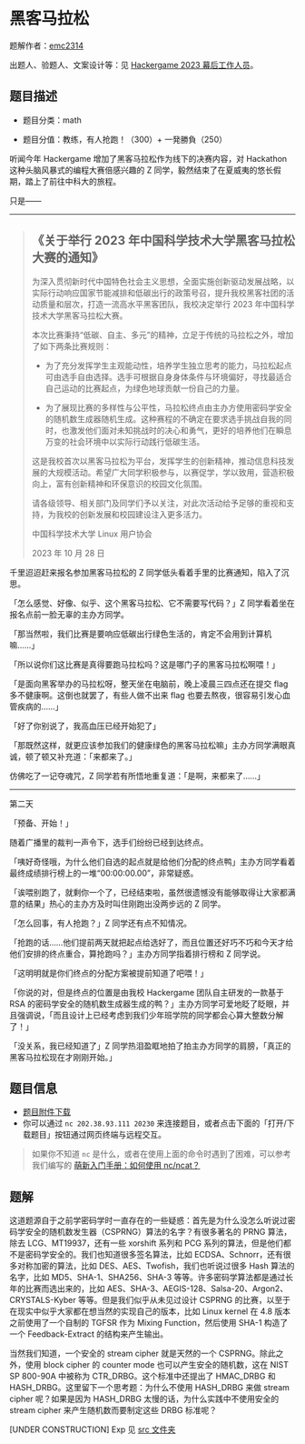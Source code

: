 # 黑客马拉松

题解作者：[emc2314](https://github.com/emc2314/)

出题人、验题人、文案设计等：见 [Hackergame 2023 幕后工作人员](https://hack.lug.ustc.edu.cn/credits/)。

## 题目描述

- 题目分类：math

- 题目分值：教练，有人抢跑！（300）+ 一発勝負（250）

听闻今年 Hackergame 增加了黑客马拉松作为线下的决赛内容，对 Hackathon 这种头脑风暴式的编程大赛倍感兴趣的 Z 同学，毅然结束了在夏威夷的悠长假期，踏上了前往中科大的旅程。

只是——

---

> ## 《关于举行 2023 年中国科学技术大学黑客马拉松大赛的通知》
>
> 为深入贯彻新时代中国特色社会主义思想，全面实施创新驱动发展战略，以实际行动响应国家节能减排和低碳出行的政策号召，提升我校黑客社团的活动质量和层次，打造一流高水平黑客团队，我校决定举行 2023 年中国科学技术大学黑客马拉松大赛。
>
> 本次比赛秉持“低碳、自主、多元”的精神，立足于传统的马拉松之外，增加了如下两条比赛规则：
>
> - 为了充分发挥学生主观能动性，培养学生独立思考的能力，马拉松起点可由选手自由选择。选手可根据自身身体条件与环境偏好，寻找最适合自己运动的比赛起点，为绿色地球贡献一份自己的力量。
>
> - 为了展现比赛的多样性与公平性，马拉松终点由主办方使用密码学安全的随机数生成器随机生成。这种赛程的不确定在要求选手挑战自我的同时，也激发他们面对未知挑战时的决心和勇气，更好的培养他们在瞬息万变的社会环境中以实际行动践行低碳生活。
>
> 这是我校首次以黑客马拉松为平台，发挥学生的创新精神，推动信息科技发展的大规模活动。希望广大同学积极参与，以赛促学，学以致用，营造积极向上，富有创新精神和环保意识的校园文化氛围。
>
> 请各级领导、相关部门及同学们予以关注，对此次活动给予足够的重视和支持，为我校的创新发展和校园建设注入更多活力。
>
> 中国科学技术大学 Linux 用户协会
>
> 2023 年 10 月 28 日

千里迢迢赶来报名参加黑客马拉松的 Z 同学低头看着手里的比赛通知，陷入了沉思。

「怎么感觉、好像、似乎、这个黑客马拉松、它不需要写代码？」Z 同学看着坐在报名点前一脸无辜的主办方同学。

「那当然啦，我们比赛是要响应低碳出行绿色生活的，肯定不会用到计算机嘛……」

「所以说你们这比赛是真得要跑马拉松吗？这是哪门子的黑客马拉松啊喂！」

「是面向黑客举办的马拉松呀，整天坐在电脑前，晚上凌晨三四点还在提交 flag 多不健康啊。这倒也就罢了，有些人做不出来 flag 也要去熬夜，很容易引发心血管疾病的……」

「好了你别说了，我高血压已经开始犯了」

「那既然这样，就更应该参加我们的健康绿色的黑客马拉松嘛」主办方同学满眼真诚，顿了顿又补充道：「来都来了。」

仿佛吃了一记夺魂咒，Z 同学若有所悟地重复道：「是啊，来都来了……」

---

第二天

「预备、开始！」

随着广播里的裁判一声令下，选手们纷纷已经到达终点。

「咦好奇怪哦，为什么他们自选的起点就是给他们分配的终点鸭」主办方同学看着最终成绩排行榜上的一堆“00:00:00.00”，非常疑惑。

「诶喂别跑了，就剩你一个了，已经结束啦，虽然很遗憾没有能够取得让大家都满意的结果」热心的主办方及时叫住刚跑出没两步远的 Z 同学。

「怎么回事，有人抢跑？」Z 同学还有点不知情况。

「抢跑的话……他们提前两天就把起点给选好了，而且位置还好巧不巧和今天才给他们安排的终点重合，算抢跑吗？」主办方同学指着排行榜和 Z 同学说。

「这明明就是你们终点的分配方案被提前知道了吧喂！」

「你说的对，但是终点的位置是由我校 Hackergame 团队自主研发的一款基于 RSA 的密码学安全的随机数生成器生成的鸭？」主办方同学可爱地眨了眨眼，并且强调说，「而且设计上已经考虑到我们少年班学院的同学都会心算大整数分解了！」

「没关系，我已经知道了」Z 同学热泪盈眶地拍了拍主办方同学的肩膀，「真正的黑客马拉松现在才刚刚开始。」


## 题目信息

- [题目附件下载](files/rsa_prng.py)
- 你可以通过 `nc 202.38.93.111 20230` 来连接题目，或者点击下面的「打开/下载题目」按钮通过网页终端与远程交互。

> 如果你不知道 `nc` 是什么，或者在使用上面的命令时遇到了困难，可以参考我们编写的 [萌新入门手册：如何使用 nc/ncat？](https://lug.ustc.edu.cn/planet/2019/09/how-to-use-nc/)
## 题解

这道题源自于之前学密码学时一直存在的一些疑惑：首先是为什么没怎么听说过密码学安全的随机数发生器（CSPRNG）算法的名字？有很多著名的 PRNG 算法，除去 LCG、MT19937，还有一些 xorshift 系列和 PCG 系列的算法，但是他们都不是密码学安全的。我们也知道很多签名算法，比如 ECDSA、Schnorr，还有很多对称加密的算法，比如 DES、AES、Twofish，我们也听说过很多 Hash 算法的名字，比如 MD5、SHA-1、SHA256、SHA-3 等等。许多密码学算法都是通过长年的比赛而选出来的，比如 AES、SHA-3、AEGIS-128、Salsa-20、Argon2、CRYSTALS-Kyber 等等。但是我们似乎从未见过设计 CSPRNG 的比赛，以至于在现实中似乎大家都在想当然的实现自己的版本，比如 Linux kernel 在 4.8 版本之前使用了一个自制的 TGFSR 作为 Mixing Function，然后使用 SHA-1 构造了一个 Feedback-Extract 的结构来产生输出。

当然我们知道，一个安全的 stream cipher 就是天然的一个 CSPRNG。除此之外，使用 block cipher 的 counter mode 也可以产生安全的随机数，这在 NIST SP 800-90A 中被称为 CTR_DRBG。这个标准中还提出了 HMAC_DRBG 和 HASH_DRBG。这里留下一个思考题：为什么不使用 HASH_DRBG 来做 stream cipher 呢？如果是因为 HASH_DRBG 太慢的话，为什么实践中不使用安全的 stream cipher 来产生随机数而要制定这些 DRBG 标准呢？

[UNDER CONSTRUCTION]
Exp 见 [src 文件夹](./src/)